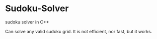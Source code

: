 # Sudoku-Solver
sudoku solver in C++

Can solve any valid sudoku grid.
It is not efficient, nor fast, but it works.

